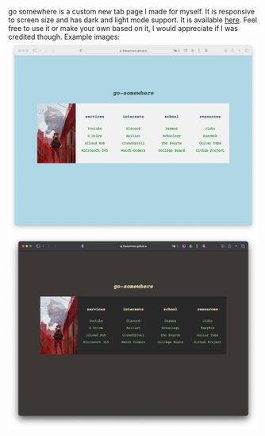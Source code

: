go somewhere is a custom new tab page I made for myself. It is responsive to screen size and has dark and light mode support. It is available [here](https://ifyexarmoon.github.io/go-somewhere/). Feel free to use it or make your own based on it, I would appreciate if I was credited though.
Example images:
![Image of page in light mode](https://github.com/Ifyexarmoon/go-somewhere/raw/main/lightMode.png)
![Image of page in dark mode](https://github.com/Ifyexarmoon/go-somewhere/raw/main/darkMode.png)
